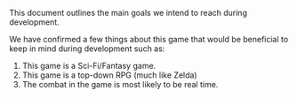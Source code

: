 This document outlines the main goals we intend to reach during development. 

We have confirmed a few things about this game that would be beneficial to keep in mind during development such as:
1) This game is a Sci-Fi/Fantasy game.
2) This game is a top-down RPG (much like Zelda)
3) The combat in the game is most likely to be real time.

